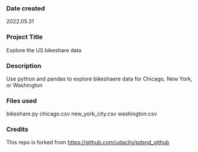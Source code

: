 ### Date created
2022.05.31

### Project Title
Explore the US bikeshare data

### Description
Use python and pandas to explore bikeshaere data for Chicago, New York, or Washington

### Files used
bikeshare.py
chicago.csv
new_york_city.csv
washington.csv

### Credits
This repo is forked from https://github.com/udacity/pdsnd_github

